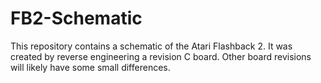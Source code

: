 # FB2-Schematic
This repository contains a schematic of the Atari Flashback 2. It was created by reverse engineering a revision C board. Other board revisions will likely have some small differences. 
